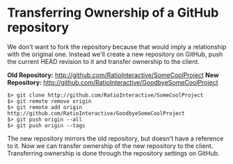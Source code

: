 # Transferring Ownership of a GitHub repository

We don't want to fork the repository because that would imply a relationship with the original one.
Instead we'll create a new repository on GitHub, push the current HEAD revision to it and transfer
ownership to the client.

**Old Repository:** http://github.com/RatioInteractive/SomeCoolProject
**New Repository:** http://github.com/RatioInteractive/GoodbyeSomeCoolProject

```
$> git clone http://github.com/RatioInteractive/SomeCoolProject
$> git remote remove origin
$> git remote add origin http://github.com/RatioInteractive/GoodbyeSomeCoolProject
$> git push origin --all
$> git push origin --tags
```

The new repository mirrors the old repository, but doesn't have a reference to it. Now we can
transfer ownership of the new repository to the client. Transferring ownership is done through
the repository settings on GitHub.
